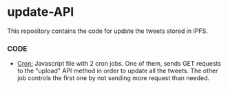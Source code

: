 # update-API
This repository contains the code for update the tweets stored in IPFS.
### CODE


- [Cron:](https://github.com/injustweet-tfg/update-API/cron.js)         Javascript file with 2 cron jobs. One of them, sends GET requests to the "upload" API method in order to update all the tweets. The other job controls the first one by not sending more request than needed.
